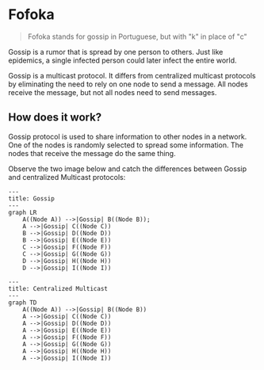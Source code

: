 # Fofoka

> Fofoka stands for gossip in Portuguese, but with "k" in place of "c"

Gossip is a rumor that is spread by one person to others. Just like epidemics, a single infected person could later infect the entire world.

Gossip is a multicast protocol. It differs from centralized multicast protocols by eliminating the need to rely on one node to send a message. All nodes receive the message, but not all nodes need to send messages.

## How does it work?

Gossip protocol is used to share information to other nodes in a network. One of the nodes is randomly selected to spread some information. The nodes that receive the message do the same thing.

Observe the two image below and catch the differences between Gossip and centralized Multicast protocols:

```mermaid
---
title: Gossip
---
graph LR
    A((Node A)) -->|Gossip| B((Node B));
    A -->|Gossip| C((Node C))
    B -->|Gossip| D((Node D))
    B -->|Gossip| E((Node E))
    C -->|Gossip| F((Node F))
    C -->|Gossip| G((Node G))
    D -->|Gossip| H((Node H))
    D -->|Gossip| I((Node I))
```

```mermaid
---
title: Centralized Multicast
---
graph TD
    A((Node A)) -->|Gossip| B((Node B))
    A -->|Gossip| C((Node C))
    A -->|Gossip| D((Node D))
    A -->|Gossip| E((Node E))
    A -->|Gossip| F((Node F))
    A -->|Gossip| G((Node G))
    A -->|Gossip| H((Node H))
    A -->|Gossip| I((Node I))
```
